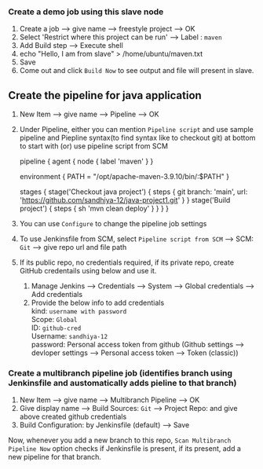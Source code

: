 ### Create a demo job using this slave node
1. Create a job --> give name --> freestyle project --> OK 
2. Select 'Restrict where this project can be run' --> Label : `maven`
3. Add Build step --> Execute shell 
4. echo "Hello, I am from slave" > /home/ubuntu/maven.txt
5. Save
6. Come out and click `Build Now` to see output and file will present in slave.

## Create the pipeline for java application
1. New Item --> give name --> Pipeline --> OK
2. Under Pipeline,
   either you can mention `Pipeline script` and use sample pipeline and Piepline syntax(to find syntax like to checkout git) at bottom to start with (or) use pipeline script from SCM

   pipeline {
    agent {
        node {
            label 'maven'
        }
    }

    environment {
        PATH = "/opt/apache-maven-3.9.10/bin/:$PATH"
    }

    stages {
        stage('Checkout java project') {
            steps {
                git branch: 'main', url: 'https://github.com/sandhiya-12/java-project1.git'
            }
        }
        stage('Build project') {
            steps {
                sh 'mvn clean deploy'
            }
        }
    }
}

3. You can use `Configure` to change the pipeline job settings
4. To use Jenkinsfile from SCM, select `Pipeline script from SCM` --> SCM: `Git` --> give repo url and file path
5. If its public repo, no credentials required, if its private repo, create GitHub credentails using below and use it.
    1. Manage Jenkins --> Credentials --> System --> Global credentials --> Add credentials
    2. Provide the below info to add credentials   
   kind: `username with password`  
   Scope: `Global`     
   ID: `github-cred`    
   Username: `sandhiya-12`  
   password: Personal access token from github (Github settings --> devloper settings --> Personal access token --> Token (classic))



### Create a multibranch pipeline job (identifies branch using Jenkinsfile and austomatically adds pieline to that branch)
1. New Item --> give name --> Multibranch Pipeline --> OK
2. Give display name --> Build Sources: `Git` --> Project Repo: <java-project-github-url> and give above created github credentials
3. Build Configuration: by Jenkinsfile (default) --> Save

Now, whenever you add a new branch to this repo, `Scan Multibranch Pipeline Now` option checks if Jenkinsfile is present, if its present, add a new pipeline for that branch.
